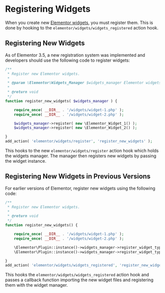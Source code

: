 # Registering Widgets

When you create new [Elementor widgets](/widgets/), you must register them. This is done by hooking to the `elementor/widgets/widgets_registered` action hook.

## Registering New Widgets

As of Elementor 3.5, a new registration system was implemented and developers should use the following code to register widgets:

```php
/**
 * Register new Elementor widgets.
 *
 * @param \Elementor\Widgets_Manager $widgets_manager Elementor widgets manager.
 *
 * @return void
 */
function register_new_widgets( $widgets_manager ) {

	require_once( __DIR__ . '/widgets/widget-1.php' );
	require_once( __DIR__ . '/widgets/widget-2.php' );

	$widgets_manager->register( new \Elementor_Widget_1() );
	$widgets_manager->register( new \Elementor_Widget_2() );

}
add_action( 'elementor/widgets/register', 'register_new_widgets' );
```

This hooks to the new `elementor/widgets/register` action hook which holds the widgets manager. The manager then registers new widgets by passing the widget instance.


## Registering New Widgets in Previous Versions

For earlier versions of Elementor, register new widgets using the following code:

```php
/**
 * Register new Elementor widgets.
 *
 * @return void
 */
function register_new_widgets() {

	require_once( __DIR__ . '/widgets/widget-1.php' );
	require_once( __DIR__ . '/widgets/widget-2.php' );

	\Elementor\Plugin::instance()->widgets_manager->register_widget_type( new \Elementor_Widget_1() );
	\Elementor\Plugin::instance()->widgets_manager->register_widget_type( new \Elementor_Widget_2() );

}
add_action( 'elementor/widgets/widgets_registered', 'register_new_widgets' );
```

This hooks the `elementor/widgets/widgets_registered` action hook and passes a callback function importing the new widget files and registering them with the widget manager.

